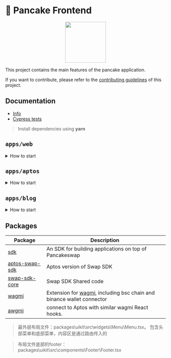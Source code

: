 # 🥞 Pancake Frontend

<p align="center">
  <a href="https://pancakeswap.finance">
      <img src="https://pancakeswap.finance/logo.png" height="128">
  </a>
</p>

This project contains the main features of the pancake application.

If you want to contribute, please refer to the [contributing guidelines](./CONTRIBUTING.md) of this project.

## Documentation

- [Info](doc/Info.md)
- [Cypress tests](doc/Cypress.md)

> Install dependencies using **yarn**

## `apps/web`
<details>
<summary>
How to start
</summary>

```sh
yarn
# 有时候依赖装不上报错，需要到web目录下，yarn run typechain
```

start the development server
```sh
# 跑这个 dev命令，才会映射本地的修改
yarn dev --no-daemon
```

build with production mode
```sh
# 必须加上后面这个  --no-daemon
yarn build  --no-daemon

# start the application after build。这个start命令跑的生产的配置，虽然也会在本地启动项目，但是本地修改了之后 不会触发改变
yarn start  --no-daemon
```
</details>

## `apps/aptos`
<details>
<summary>
How to start
</summary>

```sh
yarn dev:aptos
```
```sh
yarn turbo run build --filter=aptos-web
```
</details>

## `apps/blog`
<details>
<summary>
How to start
</summary>

```sh
yarn dev:blog
```
```sh
yarn turbo run build --filter=blog
```
</details>


## Packages

| Package                                                       | Description                                                                                                            |
|---------------------------------------------------------------|------------------------------------------------------------------------------------------------------------------------|
| [sdk](/packages/swap-sdk)                                     | An SDK for building applications on top of Pancakeswap                                                                 |
| [aptos-swap-sdk](/packages/aptos-swap-sdk)                    | Aptos version of Swap SDK                                                                                              |
| [swap-sdk-core](/packages/swap-sdk-core)                      | Swap SDK Shared code                                                                                                   |
| [wagmi](/packages/wagmi)                                      | Extension for [wagmi](https://github.com/wagmi-dev/wagmi), including bsc chain and binance wallet connector            |
| [awgmi](/packages/awgmi)                                      | connect to Aptos with similar wagmi React hooks.                                                                       |



> 最外层布局文件：packages\uikit\src\widgets\Menu\Menu.tsx。 包含头部菜单和底部菜单，内容区是通过路由传入的

> 布局文件底部的footer：packages\uikit\src\components\Footer\Footer.tsx
